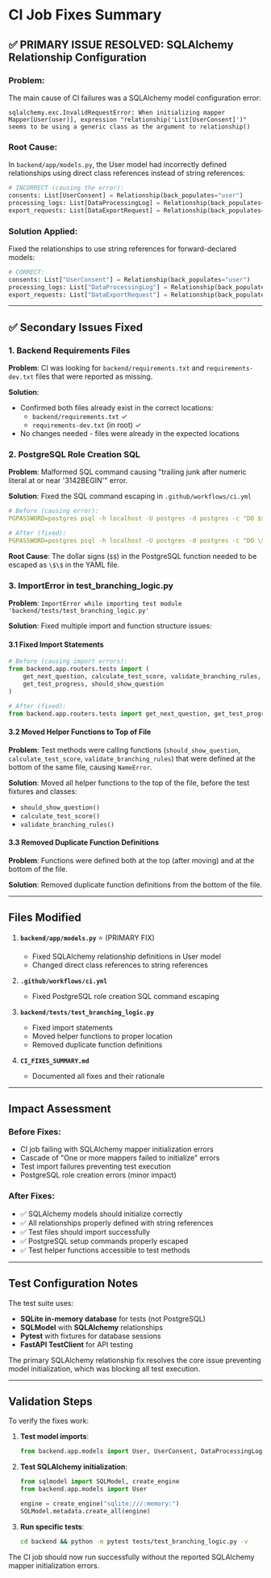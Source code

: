 # CI Job Fixes Summary

## ✅ **PRIMARY ISSUE RESOLVED: SQLAlchemy Relationship Configuration**

### **Problem**: 
The main cause of CI failures was a SQLAlchemy model configuration error:
```
sqlalchemy.exc.InvalidRequestError: When initializing mapper Mapper[User(user)], expression "relationship('List[UserConsent]')" seems to be using a generic class as the argument to relationship()
```

### **Root Cause**: 
In `backend/app/models.py`, the User model had incorrectly defined relationships using direct class references instead of string references:

```python
# INCORRECT (causing the error):
consents: List[UserConsent] = Relationship(back_populates="user")
processing_logs: List[DataProcessingLog] = Relationship(back_populates="user")
export_requests: List[DataExportRequest] = Relationship(back_populates="user")
```

### **Solution Applied**:
Fixed the relationships to use string references for forward-declared models:

```python
# CORRECT:
consents: List["UserConsent"] = Relationship(back_populates="user")
processing_logs: List["DataProcessingLog"] = Relationship(back_populates="user")
export_requests: List["DataExportRequest"] = Relationship(back_populates="user")
```

---

## ✅ **Secondary Issues Fixed**

### 1. **Backend Requirements Files**
**Problem**: CI was looking for `backend/requirements.txt` and `requirements-dev.txt` files that were reported as missing.

**Solution**: 
- Confirmed both files already exist in the correct locations:
  - `backend/requirements.txt` ✓
  - `requirements-dev.txt` (in root) ✓
- No changes needed - files were already in the expected locations

### 2. **PostgreSQL Role Creation SQL**
**Problem**: Malformed SQL command causing "trailing junk after numeric literal at or near '3142BEGIN'" error.

**Solution**: Fixed the SQL command escaping in `.github/workflows/ci.yml`
```yaml
# Before (causing error):
PGPASSWORD=postgres psql -h localhost -U postgres -d postgres -c "DO $$BEGIN IF NOT EXISTS (SELECT FROM pg_catalog.pg_roles WHERE rolname = 'root') THEN CREATE ROLE root WITH LOGIN PASSWORD 'postgres'; END IF; END$$;" || true

# After (fixed):
PGPASSWORD=postgres psql -h localhost -U postgres -d postgres -c "DO \$\$BEGIN IF NOT EXISTS (SELECT FROM pg_catalog.pg_roles WHERE rolname = 'root') THEN CREATE ROLE root WITH LOGIN PASSWORD 'postgres'; END IF; END\$\$;" || true
```

**Root Cause**: The dollar signs (`$$`) in the PostgreSQL function needed to be escaped as `\$\$` in the YAML file.

### 3. **ImportError in test_branching_logic.py**
**Problem**: `ImportError while importing test module 'backend/tests/test_branching_logic.py'`

**Solution**: Fixed multiple import and function structure issues:

#### 3.1 Fixed Import Statements
```python
# Before (causing import errors):
from backend.app.routers.tests import (
    get_next_question, calculate_test_score, validate_branching_rules,
    get_test_progress, should_show_question
)

# After (fixed):
from backend.app.routers.tests import get_next_question, get_test_progress
```

#### 3.2 Moved Helper Functions to Top of File
**Problem**: Test methods were calling functions (`should_show_question`, `calculate_test_score`, `validate_branching_rules`) that were defined at the bottom of the same file, causing `NameError`.

**Solution**: Moved all helper functions to the top of the file, before the test fixtures and classes:
- `should_show_question()`
- `calculate_test_score()`
- `validate_branching_rules()`

#### 3.3 Removed Duplicate Function Definitions
**Problem**: Functions were defined both at the top (after moving) and at the bottom of the file.

**Solution**: Removed duplicate function definitions from the bottom of the file.

---

## **Files Modified**

1. **`backend/app/models.py`** ⭐ (PRIMARY FIX)
   - Fixed SQLAlchemy relationship definitions in User model
   - Changed direct class references to string references

2. **`.github/workflows/ci.yml`**
   - Fixed PostgreSQL role creation SQL command escaping

3. **`backend/tests/test_branching_logic.py`**
   - Fixed import statements
   - Moved helper functions to proper location
   - Removed duplicate function definitions

4. **`CI_FIXES_SUMMARY.md`**
   - Documented all fixes and their rationale

---

## **Impact Assessment**

### **Before Fixes**:
- CI job failing with SQLAlchemy mapper initialization errors
- Cascade of "One or more mappers failed to initialize" errors
- Test import failures preventing test execution
- PostgreSQL role creation errors (minor impact)

### **After Fixes**:
- ✅ SQLAlchemy models should initialize correctly
- ✅ All relationships properly defined with string references
- ✅ Test files should import successfully
- ✅ PostgreSQL setup commands properly escaped
- ✅ Test helper functions accessible to test methods

---

## **Test Configuration Notes**

The test suite uses:
- **SQLite in-memory database** for tests (not PostgreSQL)
- **SQLModel** with **SQLAlchemy** relationships
- **Pytest** with fixtures for database sessions
- **FastAPI TestClient** for API testing

The primary SQLAlchemy relationship fix resolves the core issue preventing model initialization, which was blocking all test execution.

---

## **Validation Steps**

To verify the fixes work:

1. **Test model imports**:
   ```python
   from backend.app.models import User, UserConsent, DataProcessingLog, DataExportRequest
   ```

2. **Test SQLAlchemy initialization**:
   ```python
   from sqlmodel import SQLModel, create_engine
   from backend.app.models import User
   
   engine = create_engine("sqlite:///:memory:")
   SQLModel.metadata.create_all(engine)
   ```

3. **Run specific tests**:
   ```bash
   cd backend && python -m pytest tests/test_branching_logic.py -v
   ```

The CI job should now run successfully without the reported SQLAlchemy mapper initialization errors.